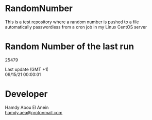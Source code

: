# RandomNumber    
This is a test repository where a random number is pushed to a file automatically passwordless from a cron job in my Linux CentOS server    
# Random Number of the last run   
25479
      
Last update (GMT +1)    
09/15/21 00:00:01
# Developer    
Hamdy Abou El Anein   
hamdy.aea@protonmail.com
